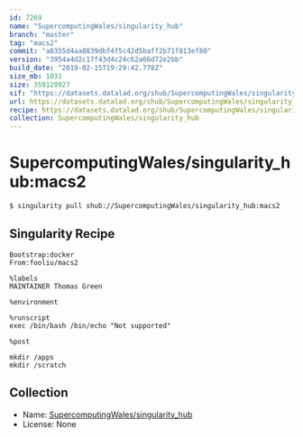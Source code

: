 ```yaml
---
id: 7269
name: "SupercomputingWales/singularity_hub"
branch: "master"
tag: "macs2"
commit: "a8355d4aa8839dbf4f5c42d5baff2b71f813ef80"
version: "3954a4d2c17f43d4c24c62a66d72e2bb"
build_date: "2019-02-15T19:29:42.778Z"
size_mb: 1031
size: 359120927
sif: "https://datasets.datalad.org/shub/SupercomputingWales/singularity_hub/macs2/2019-02-15-a8355d4a-3954a4d2/3954a4d2c17f43d4c24c62a66d72e2bb.simg"
url: https://datasets.datalad.org/shub/SupercomputingWales/singularity_hub/macs2/2019-02-15-a8355d4a-3954a4d2/
recipe: https://datasets.datalad.org/shub/SupercomputingWales/singularity_hub/macs2/2019-02-15-a8355d4a-3954a4d2/Singularity
collection: SupercomputingWales/singularity_hub
---
```


# SupercomputingWales/singularity_hub:macs2

```bash
$ singularity pull shub://SupercomputingWales/singularity_hub:macs2
```

## Singularity Recipe

```singularity
Bootstrap:docker  
From:fooliu/macs2

%labels
MAINTAINER Thomas Green

%environment

%runscript
exec /bin/bash /bin/echo "Not supported"

%post  

mkdir /apps
mkdir /scratch
```

## Collection

 - Name: [SupercomputingWales/singularity_hub](https://github.com/SupercomputingWales/singularity_hub)
 - License: None

